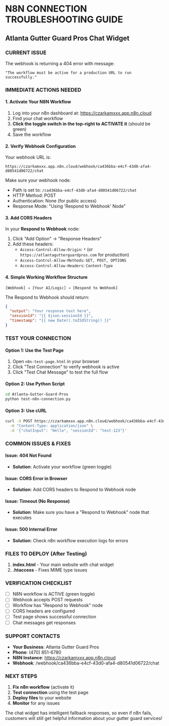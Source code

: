 # N8N CONNECTION TROUBLESHOOTING GUIDE
## Atlanta Gutter Guard Pros Chat Widget

### CURRENT ISSUE
The webhook is returning a 404 error with message:
```
"The workflow must be active for a production URL to run successfully."
```

### IMMEDIATE ACTIONS NEEDED

#### 1. Activate Your N8N Workflow
1. Log into your n8n dashboard at: https://czarkamxxx.app.n8n.cloud
2. Find your chat workflow
3. **Click the toggle switch in the top-right to ACTIVATE it** (should be green)
4. Save the workflow

#### 2. Verify Webhook Configuration
Your webhook URL is: 
```
https://czarkamxxx.app.n8n.cloud/webhook/ca436bba-e4cf-43d0-afa4-d80541d06722/chat
```

Make sure your webhook node:
- Path is set to: `/ca436bba-e4cf-43d0-afa4-d80541d06722/chat`
- HTTP Method: POST
- Authentication: None (for public access)
- Response Mode: "Using 'Respond to Webhook' Node"

#### 3. Add CORS Headers
In your **Respond to Webhook** node:
1. Click "Add Option" → "Response Headers"
2. Add these headers:
   - `Access-Control-Allow-Origin`: `*` (or `https://atlantagutterguardpros.com` for production)
   - `Access-Control-Allow-Methods`: `GET, POST, OPTIONS`
   - `Access-Control-Allow-Headers`: `Content-Type`

#### 4. Simple Working Workflow Structure
```
[Webhook] → [Your AI/Logic] → [Respond to Webhook]
```

The Respond to Webhook should return:
```json
{
  "output": "Your response text here",
  "sessionId": "{{ $json.sessionId }}",
  "timestamp": "{{ new Date().toISOString() }}"
}
```

### TEST YOUR CONNECTION

#### Option 1: Use the Test Page
1. Open `n8n-test-page.html` in your browser
2. Click "Test Connection" to verify webhook is active
3. Click "Test Chat Message" to test the full flow

#### Option 2: Use Python Script
```bash
cd Atlanta-Gutter-Guard-Pros
python test-n8n-connection.py
```

#### Option 3: Use cURL
```bash
curl -X POST https://czarkamxxx.app.n8n.cloud/webhook/ca436bba-e4cf-43d0-afa4-d80541d06722/chat \
  -H "Content-Type: application/json" \
  -d '{"chatInput": "Hello", "sessionId": "test-123"}'
```

### COMMON ISSUES & FIXES

#### Issue: 404 Not Found
- **Solution**: Activate your workflow (green toggle)

#### Issue: CORS Error in Browser
- **Solution**: Add CORS headers to Respond to Webhook node

#### Issue: Timeout (No Response)
- **Solution**: Make sure you have a "Respond to Webhook" node that executes

#### Issue: 500 Internal Error
- **Solution**: Check n8n workflow execution logs for errors

### FILES TO DEPLOY (After Testing)

1. **index.html** - Your main website with chat widget
2. **.htaccess** - Fixes MIME type issues

### VERIFICATION CHECKLIST

- [ ] N8N workflow is ACTIVE (green toggle)
- [ ] Webhook accepts POST requests
- [ ] Workflow has "Respond to Webhook" node
- [ ] CORS headers are configured
- [ ] Test page shows successful connection
- [ ] Chat messages get responses

### SUPPORT CONTACTS

- **Your Business**: Atlanta Gutter Guard Pros
- **Phone**: (470) 851-6780
- **N8N Instance**: https://czarkamxxx.app.n8n.cloud
- **Webhook**: /webhook/ca436bba-e4cf-43d0-afa4-d80541d06722/chat

### NEXT STEPS

1. **Fix n8n workflow** (activate it)
2. **Test connection** using the test page
3. **Deploy files** to your website
4. **Monitor** for any issues

The chat widget has intelligent fallback responses, so even if n8n fails, customers will still get helpful information about your gutter guard services!
